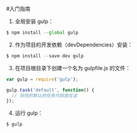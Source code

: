 #入门指南
1. 全局安装 gulp：
```javascript
$ npm install --global gulp
```

2. 作为项目的开发依赖（devDependencies）安装：
```javascript
$ npm install --save-dev gulp
```

3. 在项目根目录下创建一个名为 gulpfile.js 的文件：
```javascript
var gulp = require('gulp');

gulp.task('default', function() {
  // 将你的默认的任务代码放在这
});
```

4. 运行 gulp：
```javascript
$ gulp
```